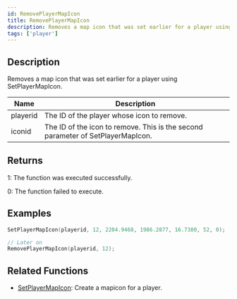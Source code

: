 ```yaml
---
id: RemovePlayerMapIcon
title: RemovePlayerMapIcon
description: Removes a map icon that was set earlier for a player using SetPlayerMapIcon.
tags: ['player']
---
```


## Description

Removes a map icon that was set earlier for a player using SetPlayerMapIcon.


| Name | Description |
|------|-------------|
|playerid | The ID of the player whose icon to remove.|
|iconid | The ID of the icon to remove. This is the second parameter of SetPlayerMapIcon.|


## Returns

 1: The function was executed successfully.

 0: The function failed to execute.


## Examples


```c
SetPlayerMapIcon(playerid, 12, 2204.9468, 1986.2877, 16.7380, 52, 0);

// Later on
RemovePlayerMapIcon(playerid, 12);
```


## Related Functions


-  [SetPlayerMapIcon](/docs/scripting/functions/SetPlayerMapIcon): Create a mapicon for a player.